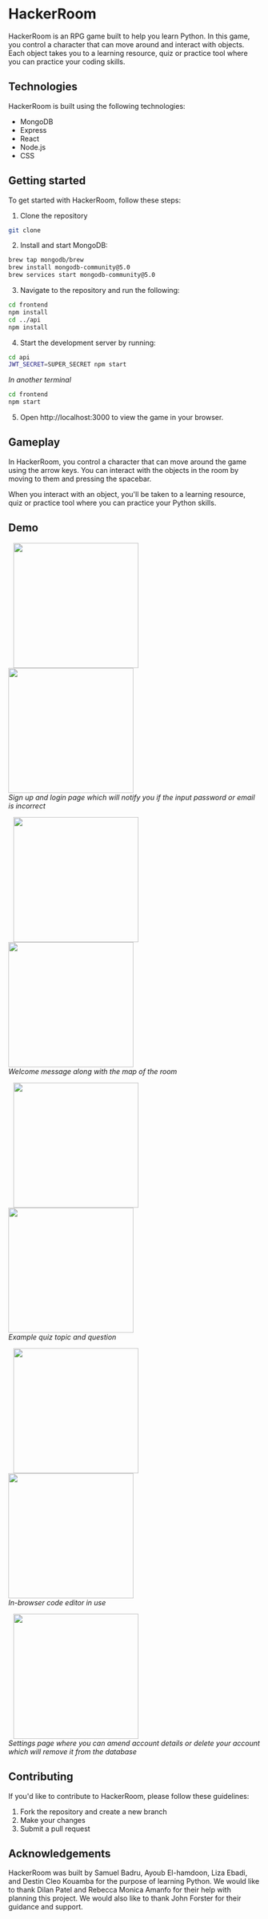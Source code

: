# HackerRoom

HackerRoom is an RPG game built to help you learn Python. In this game, you control a character that can move around and interact with objects. Each object takes you to a learning resource, quiz or practice tool where you can practice your coding skills.

## Technologies
HackerRoom is built using the following technologies:

- MongoDB
- Express
- React
- Node.js
- CSS

## Getting started
To get started with HackerRoom, follow these steps:

1. Clone the repository
```bash
git clone
```
2. Install and start MongoDB:
```bash
brew tap mongodb/brew
brew install mongodb-community@5.0
brew services start mongodb-community@5.0
```
3. Navigate to the repository and run the following:
```bash
cd frontend
npm install
cd ../api
npm install
```
4. Start the development server by running:
```bash
cd api
JWT_SECRET=SUPER_SECRET npm start
```
  *In another terminal*
```bash
cd frontend
npm start
```
5. Open http://localhost:3000 to view the game in your browser.

## Gameplay
In HackerRoom, you control a character that can move around the game using the arrow keys. You can interact with the objects in the room by moving to them and pressing the spacebar.

When you interact with an object, you'll be taken to a learning resource, quiz or practice tool where you can practice your Python skills. 

## Demo
<p float="left">
  <img height="250" hspace="10" src="https://github.com/lizaebadi/HackerRoom/assets/111182585/1336ff12-65a1-4ec5-ab62-bfb93966342b">
  <img height="250"  src="https://github.com/lizaebadi/HackerRoom/assets/111182585/722be085-77ed-4af3-964c-72c11efe36cb"><br/>
  <em>Sign up and login page which will notify you if the input password or email is incorrect</em>
</p>

<p float="left">
  <img  height="250" hspace="10" src="https://github.com/lizaebadi/HackerRoom/assets/111182585/e2a5973e-9cd0-4023-82ed-f5b6759c2814" >
  <img height="250" src="https://github.com/lizaebadi/HackerRoom/assets/111182585/71ece715-c250-4235-9779-25d1a78e73a5" ><br/>
   <em>Welcome message along with the map of the room</em>
</p>

<p float="left">
  <img  height="250" hspace="10" src="https://github.com/lizaebadi/HackerRoom/assets/111182585/32a08b09-3a65-4b3b-b239-6e2413d11cfa" >
  <img height="250" src="https://github.com/lizaebadi/HackerRoom/assets/111182585/d9e5aa3a-fb8a-438c-9f43-4c9b45a196eb" ><br/>
  <em>Example quiz topic and question</em>
</p>

<p float="left">
  <img  height="250" hspace="10" src="https://github.com/lizaebadi/HackerRoom/assets/111182585/b04d29ff-3b99-4042-a3d9-3798153f7f37" >
  <img height="250" src="https://github.com/lizaebadi/HackerRoom/assets/111182585/d6dc5e86-707f-46ff-9014-aed3d41d8267" ><br/>
  <em>In-browser code editor in use</em>
</p>

<p float="left">
  <img  height="250" hspace="10" src="https://github.com/lizaebadi/HackerRoom/assets/111182585/b6436399-57ec-4b23-ac24-39aec2a42cc0" ><br/>
  <em>Settings page where you can amend account details or delete your account which will remove it from the database</em>
</p>

## Contributing
If you'd like to contribute to HackerRoom, please follow these guidelines:

1. Fork the repository and create a new branch
2. Make your changes
3. Submit a pull request

## Acknowledgements
HackerRoom was built by Samuel Badru, Ayoub El-hamdoon, Liza Ebadi, and Destin Cleo Kouamba for the purpose of learning Python. We would like to thank Dilan Patel and Rebecca Monica Amanfo for their help with planning this project. We would also like to thank John Forster for their guidance and support. 
